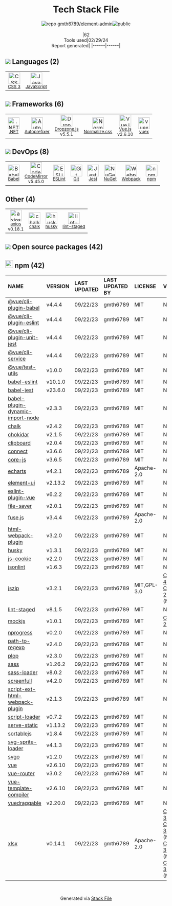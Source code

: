 <!--
&lt;--- Readme.md Snippet without images Start ---&gt;
## Tech Stack
gmth6789/element-admin is built on the following main stack:

- [JavaScript](https://developer.mozilla.org/en-US/docs/Web/JavaScript) – Languages
- [.NET](http://www.microsoft.com/net/) – Frameworks (Full Stack)
- [Autoprefixer](https://github.com/postcss/autoprefixer) – CSS Pre-processors / Extensions
- [Dropzone.js](http://www.dropzonejs.com/) – Javascript UI Libraries
- [Normalize.css](https://necolas.github.io/normalize.css/) – CSS Pre-processors / Extensions
- [Vue.js](http://vuejs.org/) – Javascript UI Libraries
- [vuex](https://vuex.vuejs.org) – State Management Library
- [Babel](http://babeljs.io/) – JavaScript Compilers
- [CodeMirror](http://codemirror.net/) – Text Editor
- [ESLint](http://eslint.org/) – Code Review
- [Jest](http://facebook.github.io/jest/) – Javascript Testing Framework
- [Webpack](http://webpack.js.org) – JS Build Tools / JS Task Runners
- [axios](https://github.com/mzabriskie/axios) – Javascript Utilities & Libraries

Full tech stack [here](/techstack.md)

&lt;--- Readme.md Snippet without images End ---&gt;

&lt;--- Readme.md Snippet with images Start ---&gt;
## Tech Stack
gmth6789/element-admin is built on the following main stack:

- <img width='25' height='25' src='https://img.stackshare.io/service/1209/javascript.jpeg' alt='JavaScript'/> [JavaScript](https://developer.mozilla.org/en-US/docs/Web/JavaScript) – Languages
- <img width='25' height='25' src='https://img.stackshare.io/service/1014/IoPy1dce_400x400.png' alt='.NET'/> [.NET](http://www.microsoft.com/net/) – Frameworks (Full Stack)
- <img width='25' height='25' src='https://img.stackshare.io/service/2202/72d087642cfce6fef6f2dabec5bf49e8_400x400.png' alt='Autoprefixer'/> [Autoprefixer](https://github.com/postcss/autoprefixer) – CSS Pre-processors / Extensions
- <img width='25' height='25' src='https://img.stackshare.io/service/6890/dropzonejs.com' alt='Dropzone.js'/> [Dropzone.js](http://www.dropzonejs.com/) – Javascript UI Libraries
- <img width='25' height='25' src='https://img.stackshare.io/service/6361/default_8c8faac34fdcb5b696503f5166b5232ad0adcf6e.png' alt='Normalize.css'/> [Normalize.css](https://necolas.github.io/normalize.css/) – CSS Pre-processors / Extensions
- <img width='25' height='25' src='https://img.stackshare.io/service/3837/paeckCWC.png' alt='Vue.js'/> [Vue.js](http://vuejs.org/) – Javascript UI Libraries
- <img width='25' height='25' src='https://img.stackshare.io/service/6705/6128107.png' alt='vuex'/> [vuex](https://vuex.vuejs.org) – State Management Library
- <img width='25' height='25' src='https://img.stackshare.io/service/2739/-1wfGjNw.png' alt='Babel'/> [Babel](http://babeljs.io/) – JavaScript Compilers
- <img width='25' height='25' src='https://img.stackshare.io/service/2490/E_fCaAi6.png' alt='CodeMirror'/> [CodeMirror](http://codemirror.net/) – Text Editor
- <img width='25' height='25' src='https://img.stackshare.io/service/3337/Q4L7Jncy.jpg' alt='ESLint'/> [ESLint](http://eslint.org/) – Code Review
- <img width='25' height='25' src='https://img.stackshare.io/service/830/jest.png' alt='Jest'/> [Jest](http://facebook.github.io/jest/) – Javascript Testing Framework
- <img width='25' height='25' src='https://img.stackshare.io/service/1682/IMG_4636.PNG' alt='Webpack'/> [Webpack](http://webpack.js.org) – JS Build Tools / JS Task Runners
- <img width='25' height='25' src='https://img.stackshare.io/no-img-open-source.png' alt='axios'/> [axios](https://github.com/mzabriskie/axios) – Javascript Utilities & Libraries

Full tech stack [here](/techstack.md)

&lt;--- Readme.md Snippet with images End ---&gt;
-->
<div align="center">

# Tech Stack File
![](https://img.stackshare.io/repo.svg "repo") [gmth6789/element-admin](https://github.com/gmth6789/element-admin)![](https://img.stackshare.io/public_badge.svg "public")
<br/><br/>
|62<br/>Tools used|02/29/24 <br/>Report generated|
|------|------|
</div>

## <img src='https://img.stackshare.io/languages.svg'/> Languages (2)
<table><tr>
  <td align='center'>
  <img width='36' height='36' src='https://img.stackshare.io/service/6727/css.png' alt='CSS 3'>
  <br>
  <sub><a href="https://developer.mozilla.org/en-US/docs/Web/CSS/CSS3">CSS 3</a></sub>
  <br>
  <sub></sub>
</td>

<td align='center'>
  <img width='36' height='36' src='https://img.stackshare.io/service/1209/javascript.jpeg' alt='JavaScript'>
  <br>
  <sub><a href="https://developer.mozilla.org/en-US/docs/Web/JavaScript">JavaScript</a></sub>
  <br>
  <sub></sub>
</td>

</tr>
</table>

## <img src='https://img.stackshare.io/frameworks.svg'/> Frameworks (6)
<table><tr>
  <td align='center'>
  <img width='36' height='36' src='https://img.stackshare.io/service/1014/IoPy1dce_400x400.png' alt='.NET'>
  <br>
  <sub><a href="http://www.microsoft.com/net/">.NET</a></sub>
  <br>
  <sub></sub>
</td>

<td align='center'>
  <img width='36' height='36' src='https://img.stackshare.io/service/2202/72d087642cfce6fef6f2dabec5bf49e8_400x400.png' alt='Autoprefixer'>
  <br>
  <sub><a href="https://github.com/postcss/autoprefixer">Autoprefixer</a></sub>
  <br>
  <sub></sub>
</td>

<td align='center'>
  <img width='36' height='36' src='https://img.stackshare.io/service/6890/dropzonejs.com' alt='Dropzone.js'>
  <br>
  <sub><a href="http://www.dropzonejs.com/">Dropzone.js</a></sub>
  <br>
  <sub>v5.5.1</sub>
</td>

<td align='center'>
  <img width='36' height='36' src='https://img.stackshare.io/service/6361/default_8c8faac34fdcb5b696503f5166b5232ad0adcf6e.png' alt='Normalize.css'>
  <br>
  <sub><a href="https://necolas.github.io/normalize.css/">Normalize.css</a></sub>
  <br>
  <sub></sub>
</td>

<td align='center'>
  <img width='36' height='36' src='https://img.stackshare.io/service/3837/paeckCWC.png' alt='Vue.js'>
  <br>
  <sub><a href="http://vuejs.org/">Vue.js</a></sub>
  <br>
  <sub>v2.6.10</sub>
</td>

<td align='center'>
  <img width='36' height='36' src='https://img.stackshare.io/service/6705/6128107.png' alt='vuex'>
  <br>
  <sub><a href="https://vuex.vuejs.org">vuex</a></sub>
  <br>
  <sub></sub>
</td>

</tr>
</table>

## <img src='https://img.stackshare.io/devops.svg'/> DevOps (8)
<table><tr>
  <td align='center'>
  <img width='36' height='36' src='https://img.stackshare.io/service/2739/-1wfGjNw.png' alt='Babel'>
  <br>
  <sub><a href="http://babeljs.io/">Babel</a></sub>
  <br>
  <sub></sub>
</td>

<td align='center'>
  <img width='36' height='36' src='https://img.stackshare.io/service/2490/E_fCaAi6.png' alt='CodeMirror'>
  <br>
  <sub><a href="http://codemirror.net/">CodeMirror</a></sub>
  <br>
  <sub>v5.45.0</sub>
</td>

<td align='center'>
  <img width='36' height='36' src='https://img.stackshare.io/service/3337/Q4L7Jncy.jpg' alt='ESLint'>
  <br>
  <sub><a href="http://eslint.org/">ESLint</a></sub>
  <br>
  <sub></sub>
</td>

<td align='center'>
  <img width='36' height='36' src='https://img.stackshare.io/service/1046/git.png' alt='Git'>
  <br>
  <sub><a href="http://git-scm.com/">Git</a></sub>
  <br>
  <sub></sub>
</td>

<td align='center'>
  <img width='36' height='36' src='https://img.stackshare.io/service/830/jest.png' alt='Jest'>
  <br>
  <sub><a href="http://facebook.github.io/jest/">Jest</a></sub>
  <br>
  <sub></sub>
</td>

<td align='center'>
  <img width='36' height='36' src='https://img.stackshare.io/service/2637/6I3oEOP4_400x400.jpg' alt='NuGet'>
  <br>
  <sub><a href="https://www.nuget.org/">NuGet</a></sub>
  <br>
  <sub></sub>
</td>

<td align='center'>
  <img width='36' height='36' src='https://img.stackshare.io/service/1682/IMG_4636.PNG' alt='Webpack'>
  <br>
  <sub><a href="http://webpack.js.org">Webpack</a></sub>
  <br>
  <sub></sub>
</td>

<td align='center'>
  <img width='36' height='36' src='https://img.stackshare.io/service/1120/lejvzrnlpb308aftn31u.png' alt='npm'>
  <br>
  <sub><a href="https://www.npmjs.com/">npm</a></sub>
  <br>
  <sub></sub>
</td>

</tr>
</table>

## Other (4)
<table><tr>
  <td align='center'>
  <img width='36' height='36' src='https://img.stackshare.io/no-img-open-source.png' alt='axios'>
  <br>
  <sub><a href="https://github.com/mzabriskie/axios">axios</a></sub>
  <br>
  <sub>v0.18.1</sub>
</td>

<td align='center'>
  <img width='36' height='36' src='https://img.stackshare.io/service/8072/13122722.png' alt='chalk'>
  <br>
  <sub><a href="https://github.com/chalk/chalk">chalk</a></sub>
  <br>
  <sub></sub>
</td>

<td align='center'>
  <img width='36' height='36' src='https://img.stackshare.io/service/9527/5502029.jpeg' alt='husky'>
  <br>
  <sub><a href="https://github.com/typicode/husky">husky</a></sub>
  <br>
  <sub></sub>
</td>

<td align='center'>
  <img width='36' height='36' src='https://img.stackshare.io/service/10577/11071.jpeg' alt='lint-staged'>
  <br>
  <sub><a href="https://github.com/okonet/lint-staged">lint-staged</a></sub>
  <br>
  <sub></sub>
</td>

</tr>
</table>


## <img src='https://img.stackshare.io/group.svg' /> Open source packages (42)</h2>

## <img width='24' height='24' src='https://img.stackshare.io/service/1120/lejvzrnlpb308aftn31u.png'/> npm (42)

|NAME|VERSION|LAST UPDATED|LAST UPDATED BY|LICENSE|VULNERABILITIES|
|:------|:------|:------|:------|:------|:------|
|[@vue/cli-plugin-babel](https://www.npmjs.com/@vue/cli-plugin-babel)|v4.4.4|09/22/23|gmth6789 |MIT|N/A|
|[@vue/cli-plugin-eslint](https://www.npmjs.com/@vue/cli-plugin-eslint)|v4.4.4|09/22/23|gmth6789 |MIT|N/A|
|[@vue/cli-plugin-unit-jest](https://www.npmjs.com/@vue/cli-plugin-unit-jest)|v4.4.4|09/22/23|gmth6789 |MIT|N/A|
|[@vue/cli-service](https://www.npmjs.com/@vue/cli-service)|v4.4.4|09/22/23|gmth6789 |MIT|N/A|
|[@vue/test-utils](https://www.npmjs.com/@vue/test-utils)|v1.0.0|09/22/23|gmth6789 |MIT|N/A|
|[babel-eslint](https://www.npmjs.com/babel-eslint)|v10.1.0|09/22/23|gmth6789 |MIT|N/A|
|[babel-jest](https://www.npmjs.com/babel-jest)|v23.6.0|09/22/23|gmth6789 |MIT|N/A|
|[babel-plugin-dynamic-import-node](https://www.npmjs.com/babel-plugin-dynamic-import-node)|v2.3.3|09/22/23|gmth6789 |MIT|N/A|
|[chalk](https://www.npmjs.com/chalk)|v2.4.2|09/22/23|gmth6789 |MIT|N/A|
|[chokidar](https://www.npmjs.com/chokidar)|v2.1.5|09/22/23|gmth6789 |MIT|N/A|
|[clipboard](https://www.npmjs.com/clipboard)|v2.0.4|09/22/23|gmth6789 |MIT|N/A|
|[connect](https://www.npmjs.com/connect)|v3.6.6|09/22/23|gmth6789 |MIT|N/A|
|[core-js](https://www.npmjs.com/core-js)|v3.6.5|09/22/23|gmth6789 |MIT|N/A|
|[echarts](https://www.npmjs.com/echarts)|v4.2.1|09/22/23|gmth6789 |Apache-2.0|N/A|
|[element-ui](https://www.npmjs.com/element-ui)|v2.13.2|09/22/23|gmth6789 |MIT|N/A|
|[eslint-plugin-vue](https://www.npmjs.com/eslint-plugin-vue)|v6.2.2|09/22/23|gmth6789 |MIT|N/A|
|[file-saver](https://www.npmjs.com/file-saver)|v2.0.1|09/22/23|gmth6789 |MIT|N/A|
|[fuse.js](https://www.npmjs.com/fuse.js)|v3.4.4|09/22/23|gmth6789 |Apache-2.0|N/A|
|[html-webpack-plugin](https://www.npmjs.com/html-webpack-plugin)|v3.2.0|09/22/23|gmth6789 |MIT|N/A|
|[husky](https://www.npmjs.com/husky)|v1.3.1|09/22/23|gmth6789 |MIT|N/A|
|[js-cookie](https://www.npmjs.com/js-cookie)|v2.2.0|09/22/23|gmth6789 |MIT|N/A|
|[jsonlint](https://www.npmjs.com/jsonlint)|v1.6.3|09/22/23|gmth6789 |MIT|N/A|
|[jszip](https://www.npmjs.com/jszip)|v3.2.1|09/22/23|gmth6789 |MIT,GPL-3.0|[CVE-2022-48285](https://github.com/advisories/GHSA-36fh-84j7-cv5h) (High)<br/>[CVE-2021-23413](https://github.com/advisories/GHSA-jg8v-48h5-wgxg) (Moderate)|
|[lint-staged](https://www.npmjs.com/lint-staged)|v8.1.5|09/22/23|gmth6789 |MIT|N/A|
|[mockjs](https://www.npmjs.com/mockjs)|v1.0.1|09/22/23|gmth6789 |MIT|[CVE-2023-26158](https://github.com/advisories/GHSA-mh8j-9jvh-gjf6) (High)|
|[nprogress](https://www.npmjs.com/nprogress)|v0.2.0|09/22/23|gmth6789 |MIT|N/A|
|[path-to-regexp](https://www.npmjs.com/path-to-regexp)|v2.4.0|09/22/23|gmth6789 |MIT|N/A|
|[plop](https://www.npmjs.com/plop)|v2.3.0|09/22/23|gmth6789 |MIT|N/A|
|[sass](https://www.npmjs.com/sass)|v1.26.2|09/22/23|gmth6789 |MIT|N/A|
|[sass-loader](https://www.npmjs.com/sass-loader)|v8.0.2|09/22/23|gmth6789 |MIT|N/A|
|[screenfull](https://www.npmjs.com/screenfull)|v4.2.0|09/22/23|gmth6789 |MIT|N/A|
|[script-ext-html-webpack-plugin](https://www.npmjs.com/script-ext-html-webpack-plugin)|v2.1.3|09/22/23|gmth6789 |MIT|N/A|
|[script-loader](https://www.npmjs.com/script-loader)|v0.7.2|09/22/23|gmth6789 |MIT|N/A|
|[serve-static](https://www.npmjs.com/serve-static)|v1.13.2|09/22/23|gmth6789 |MIT|N/A|
|[sortablejs](https://www.npmjs.com/sortablejs)|v1.8.4|09/22/23|gmth6789 |MIT|N/A|
|[svg-sprite-loader](https://www.npmjs.com/svg-sprite-loader)|v4.1.3|09/22/23|gmth6789 |MIT|N/A|
|[svgo](https://www.npmjs.com/svgo)|v1.2.0|09/22/23|gmth6789 |MIT|N/A|
|[vue](https://www.npmjs.com/vue)|v2.6.10|09/22/23|gmth6789 |MIT|N/A|
|[vue-router](https://www.npmjs.com/vue-router)|v3.0.2|09/22/23|gmth6789 |MIT|N/A|
|[vue-template-compiler](https://www.npmjs.com/vue-template-compiler)|v2.6.10|09/22/23|gmth6789 |MIT|N/A|
|[vuedraggable](https://www.npmjs.com/vuedraggable)|v2.20.0|09/22/23|gmth6789 |MIT|N/A|
|[xlsx](https://www.npmjs.com/xlsx)|v0.14.1|09/22/23|gmth6789 |Apache-2.0|[CVE-2023-30533](https://github.com/advisories/GHSA-4r6h-8v6p-xvw6) (High)<br/>[CVE-2021-32013](https://github.com/advisories/GHSA-8vcr-vxm8-293m) (Moderate)<br/>[CVE-2021-32012](https://github.com/advisories/GHSA-3x9f-74h4-2fqr) (Moderate)<br/>[CVE-2021-32014](https://github.com/advisories/GHSA-g973-978j-2c3p) (Moderate)|

<br/>
<div align='center'>

Generated via [Stack File](https://github.com/marketplace/stack-file)
